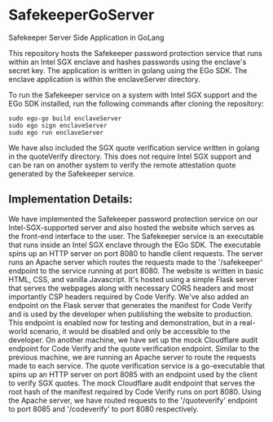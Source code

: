 # SafekeeperGoServer

Safekeeper Server Side Application in GoLang

This repository hosts the Safekeeper password protection service that runs within an Intel SGX enclave and hashes passwords using the enclave's secret key. The application is written in golang using the EGo SDK. The enclave application is within the enclaveServer directory.

To run the Safekeeper service on a system with Intel SGX support and the EGo SDK installed, run the following commands after cloning the repository:

    sudo ego-go build enclaveServer
    sudo ego sign enclaveServer
    sudo ego run enclaveServer


We have also included the SGX quote verification service written in golang in the quoteVerify directory. This does not require Intel SGX support and can be ran on another system to verify the remote attestation quote generated by the Safekeeper service.          



## Implementation Details:

We have implemented the Safekeeper password protection service on our Intel-SGX-supported server and also hosted the website which serves as the front-end interface to the user. 
The Safekeeper service is an executable that runs inside an Intel SGX enclave through the EGo SDK. The executable spins up an HTTP server on port 8080 to handle client requests. 
The server runs an Apache server which routes the requests made to the '/safekeeper' endpoint to the service running at port 8080. 
The website is written in basic HTML, CSS, and vanilla Javascript. It's hosted using a simple Flask server that serves the webpages along with necessary CORS headers and most importantly CSP headers required by Code Verify.
We've also added an endpoint on the Flask server that generates the manifest for Code Verify and is used by the developer when publishing the website to production. This endpoint is enabled now for testing and demonstration, but in a real-world scenario, it would be disabled and only be accessible to the developer.
On another machine, we have set up the mock Cloudflare audit endpoint for Code Verify and the quote verification endpoint. Similar to the previous machine, we are running an Apache server to route the requests made to each service. The quote verification service is a go-executable that spins up an HTTP server on port 8085 with an endpoint used by the client to verify SGX quotes. The mock Cloudflare audit endpoint that serves the root hash of the manifest required by Code Verify runs on port 8080. Using the Apache server, we have routed requests to the '/quoteverify' endpoint to port 8085 and '/codeverify' to port 8080 respectively.
